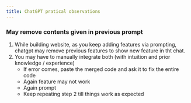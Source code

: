 ```yaml
---
title: ChatGPT pratical observations
---
```


### May remove contents given in previous prompt
1. While building website, as you keep adding features via prompting, chatgpt may remove previous features to show new feature in tht chat.
2. You may have to manually integrate both (with intuition and prior knowledge / experience)
    - If error comes, paste the merged code and ask it to fix the entire code
    - Again feature may not work
    - Again prompt
    - Keep repeating step 2 till things work as expected
